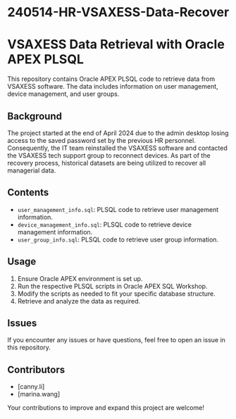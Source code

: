 # 240514-HR-VSAXESS-Data-Recover

# VSAXESS Data Retrieval with Oracle APEX PLSQL

This repository contains Oracle APEX PLSQL code to retrieve data from VSAXESS software. The data includes information on user management, device management, and user groups.

## Background

The project started at the end of April 2024 due to the admin desktop losing access to the saved password set by the previous HR personnel. Consequently, the IT team reinstalled the VSAXESS software and contacted the VSAXESS tech support group to reconnect devices. As part of the recovery process, historical datasets are being utilized to recover all managerial data.

## Contents

- `user_management_info.sql`: PLSQL code to retrieve user management information.
- `device_management_info.sql`: PLSQL code to retrieve device management information.
- `user_group_info.sql`: PLSQL code to retrieve user group information.

## Usage

1. Ensure Oracle APEX environment is set up.
2. Run the respective PLSQL scripts in Oracle APEX SQL Workshop.
3. Modify the scripts as needed to fit your specific database structure.
4. Retrieve and analyze the data as required.

## Issues

If you encounter any issues or have questions, feel free to open an issue in this repository.

## Contributors

- [canny.li]
- [marina.wang]

Your contributions to improve and expand this project are welcome!

